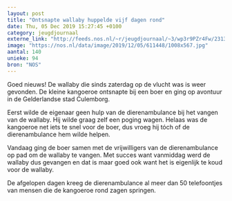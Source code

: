 ```yaml
---
layout: post
title: "Ontsnapte wallaby huppelde vijf dagen rond"
date: Thu, 05 Dec 2019 15:27:45 +0100
category: jeugdjournaal
externe_link: "http://feeds.nos.nl/~r/jeugdjournaal/~3/wp3r9PZr4Fw/2313393"
image: "https://nos.nl/data/image/2019/12/05/611448/1008x567.jpg"
aantal: 140
unieke: 94
bron: "NOS"
---
```


<p>Goed nieuws! De wallaby die sinds zaterdag op de vlucht was is weer gevonden. De kleine kangoeroe ontsnapte bij een boer en ging op avontuur in de Gelderlandse stad Culemborg.</p>
<p>Eerst wilde de eigenaar geen hulp van de dierenambulance bij het vangen van de wallaby. Hij wilde graag zelf een poging wagen. Helaas was de kangoeroe net iets te snel voor de boer, dus vroeg hij tóch of de dierenambulance hem wilde helpen.</p>
<p>Vandaag ging de boer samen met de vrijwilligers van de dierenambulance op pad om de wallaby te vangen. Met succes want vanmiddag werd de wallaby dus gevangen en dat is maar goed ook want het is eigenlijk te koud voor de wallaby. </p>
<p>De afgelopen dagen kreeg de dierenambulance al meer dan 50 telefoontjes van mensen die de kangoeroe rond zagen springen. </p><img src="http://feeds.feedburner.com/~r/jeugdjournaal/~4/wp3r9PZr4Fw" height="1" width="1" alt=""/>
